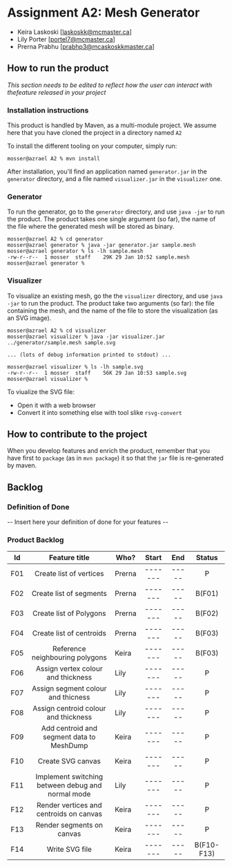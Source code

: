 # Assignment A2: Mesh Generator

  - Keira Laskoski [laskoskk@mcmaster.ca]
  - Lily Porter [portel7@mcmaster.ca]
  - Prerna Prabhu [prabhp3@mcaskoskkmaster.ca]

## How to run the product

_This section needs to be edited to reflect how the user can interact with thefeature released in your project_

### Installation instructions

This product is handled by Maven, as a multi-module project. We assume here that you have cloned the project in a directory named `A2`

To install the different tooling on your computer, simply run:

```
mosser@azrael A2 % mvn install
```

After installation, you'll find an application named `generator.jar` in the `generator` directory, and a file named `visualizer.jar` in the `visualizer` one. 

### Generator

To run the generator, go to the `generator` directory, and use `java -jar` to run the product. The product takes one single argument (so far), the name of the file where the generated mesh will be stored as binary.

```
mosser@azrael A2 % cd generator 
mosser@azrael generator % java -jar generator.jar sample.mesh
mosser@azrael generator % ls -lh sample.mesh
-rw-r--r--  1 mosser  staff    29K 29 Jan 10:52 sample.mesh
mosser@azrael generator % 
```

### Visualizer

To visualize an existing mesh, go the the `visualizer` directory, and use `java -jar` to run the product. The product take two arguments (so far): the file containing the mesh, and the name of the file to store the visualization (as an SVG image).

```
mosser@azrael A2 % cd visualizer 
mosser@azrael visualizer % java -jar visualizer.jar ../generator/sample.mesh sample.svg

... (lots of debug information printed to stdout) ...

mosser@azrael visualizer % ls -lh sample.svg
-rw-r--r--  1 mosser  staff    56K 29 Jan 10:53 sample.svg
mosser@azrael visualizer %
```
To viualize the SVG file:

  - Open it with a web browser
  - Convert it into something else with tool slike `rsvg-convert`

## How to contribute to the project

When you develop features and enrich the product, remember that you have first to `package` (as in `mvn package`) it so that the `jar` file is re-generated by maven.

## Backlog

### Definition of Done

-- Insert here your definition of done for your features --

### Product Backlog

| Id  | Feature title | Who? | Start | End | Status |
| :-: |:-:            |---   | :-:   | :-: | :-:    |
| F01 | Create list of vertices | Prerna |-------|-----|P|
| F02 | Create list of segments | Prerna |-------|-----|B(F01)|
| F03 | Create list of Polygons | Prerna |-------|-----|B(F02)|
| F04 | Create list of centroids | Prerna |-------|-----|B(F03)|
| F05 | Reference neighbouring polygons | Keira |-------|-----|B(F03)|
| F06 | Assign vertex colour and thickness | Lily |-------|-----|P|
| F07 | Assign segment colour and thicness | Lily |-------|-----|P|
| F08 | Assign centroid colour and thickness | Lily |-------|-----|P|
| F09 | Add centroid and segment data to MeshDump | Keira |-------|-----|P|
| F10 |Create SVG canvas| Keira |-------|-----|P|
| F11 |Implement switching between debug and normal mode| Lily |-------|-----|P|
| F12 |Render vertices and centroids on canvas|Keira|-------|-----|P|
| F13 |Render segments on canvas|Keira|-------|-----|P|
| F14 |Write SVG file|Keira|-------|-----|B(F10-F13)|
